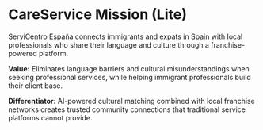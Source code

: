 # CareService Mission (Lite)

ServiCentro España connects immigrants and expats in Spain with local professionals who share their language and culture through a franchise-powered platform.

**Value:** Eliminates language barriers and cultural misunderstandings when seeking professional services, while helping immigrant professionals build their client base.

**Differentiator:** AI-powered cultural matching combined with local franchise networks creates trusted community connections that traditional service platforms cannot provide.